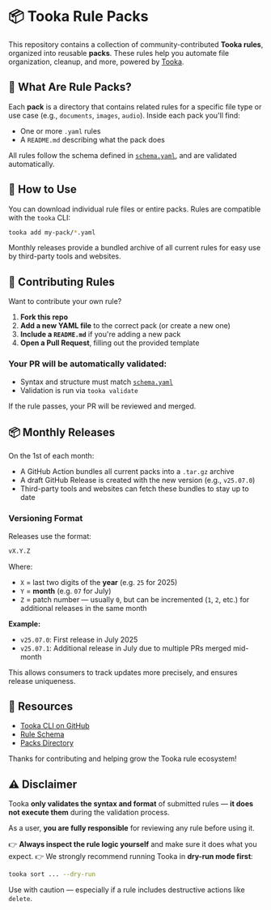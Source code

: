 # 📦 Tooka Rule Packs

This repository contains a collection of community-contributed **Tooka rules**, organized into reusable **packs**. These rules help you automate file organization, cleanup, and more, powered by [Tooka](https://github.com/tooka-org/tooka).


## 🔧 What Are Rule Packs?

Each **pack** is a directory that contains related rules for a specific file type or use case (e.g., `documents`, `images`, `audio`). Inside each pack you'll find:

- One or more `.yaml` rules
- A `README.md` describing what the pack does

All rules follow the schema defined in [`schema.yaml`](./schema.yaml), and are validated automatically.


## 🚀 How to Use

You can download individual rule files or entire packs. Rules are compatible with the `tooka` CLI:

```bash
tooka add my-pack/*.yaml
```

Monthly releases provide a bundled archive of all current rules for easy use by third-party tools and websites.


## 🤝 Contributing Rules

Want to contribute your own rule?

1. **Fork this repo**
2. **Add a new YAML file** to the correct pack (or create a new one)
3. **Include a `README.md`** if you're adding a new pack
4. **Open a Pull Request**, filling out the provided template

### Your PR will be automatically validated:

* Syntax and structure must match [`schema.yaml`](./schema.yaml)
* Validation is run via `tooka validate`

If the rule passes, your PR will be reviewed and merged.


## 📦 Monthly Releases

On the 1st of each month:

* A GitHub Action bundles all current packs into a `.tar.gz` archive
* A draft GitHub Release is created with the new version (e.g., `v25.07.0`)
* Third-party tools and websites can fetch these bundles to stay up to date

### Versioning Format

Releases use the format:

```sh
vX.Y.Z
```

Where:

* `X` = last two digits of the **year** (e.g. `25` for 2025)
* `Y` = **month** (e.g. `07` for July)
* `Z` = patch number — usually `0`, but can be incremented (`1`, `2`, etc.) for additional releases in the same month

**Example:**

* `v25.07.0`: First release in July 2025
* `v25.07.1`: Additional release in July due to multiple PRs merged mid-month

This allows consumers to track updates more precisely, and ensures release uniqueness.


## 📘 Resources

* [Tooka CLI on GitHub](https://github.com/tooka-org/tooka)
* [Rule Schema](./schema.yaml)
* [Packs Directory](./packs)


Thanks for contributing and helping grow the Tooka rule ecosystem!

## ⚠️ Disclaimer

Tooka **only validates the syntax and format** of submitted rules — **it does not execute them** during the validation process.

As a user, **you are fully responsible** for reviewing any rule before using it.

👉 **Always inspect the rule logic yourself** and make sure it does what you expect.
👉 We strongly recommend running Tooka in **dry-run mode first**:

```bash
tooka sort ... --dry-run
```

Use with caution — especially if a rule includes destructive actions like `delete`.
